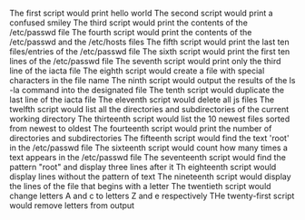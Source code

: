 The first script would print hello world
The second script would print a confused smiley
The third script would print the contents of the /etc/passwd file
The fourth script would print the contents of the /etc/passwd and the /etc/hosts files
The fifth script would print the last ten files/entries of the /etc/passwd file
The sixth script would print the first ten lines of the /etc/passwd file
The seventh script would print only the third line of the iacta file
The eighth script would create a file with special characters in the file name
The ninth script would output the results of the ls -la command into the designated file
The tenth script would duplicate the last line of the iacta file
The eleventh script would delete all js files
The twelfth script would list all the directories and subdirectories of the current working directory
The thirteenth script would list the 10 newest files sorted from newest to oldest
The fourteenth script would print the number of directories and subdirectories
The fifteenth script would find the text 'root' in the /etc/passwd file
The sixteenth script would count how many times a text appears in the /etc/passwd file
The seventeenth script would find the pattern "root" and display three lines after it
Th eighteenth script would display lines without the pattern of text
The nineteenth script would display the lines of the file that begins with a letter
The twentieth script would change letters A and c to letters Z and e respectively
THe twenty-first script would remove letters from output
